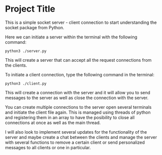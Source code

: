 
# Project Title

This is a simple socket server - client connection to start understanding the socket package from Python.

Here we can initiate a server within the terminal with the following command:

```
python3 ./server.py
```

This will create a server that can accept all the request connections from the clients.

To initiate a client connection, type the following command in the terminal:
```
python3 ./client.py
```

This will create a connection with the server and it will allow you to send messages to the server as well as close the connection with the server.

You can create multiple connections to the server open several terminals and initiate the client file again. This is managed using threads of python and registering them in an array to have the posibility to close all connections at once as well as the main thread.

I will also look to implement several updates for the functionality of the server and maybe create a chat between the clients and manage the server with several functions to remove a certain client or send personalized messages to all clients or one in particular.

